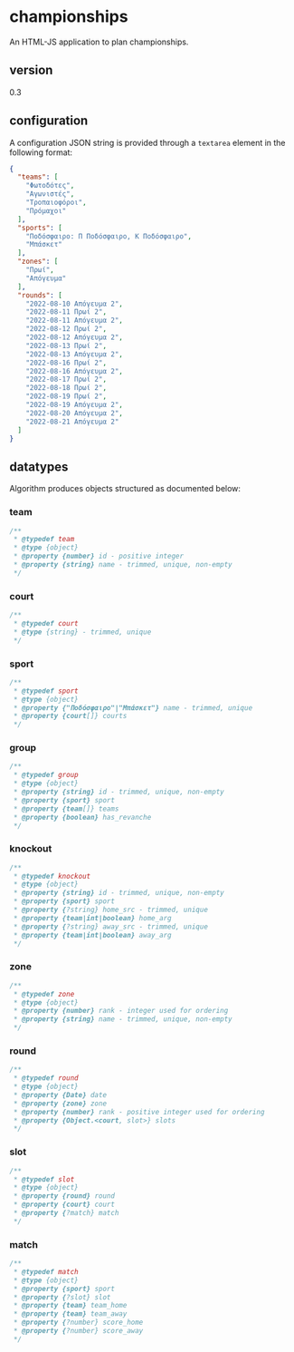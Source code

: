 # championships
An HTML-JS application to plan championships.

## version

0.3

## configuration

A configuration JSON string is provided through a `textarea` element in the following format:

```json
{
  "teams": [
    "Φωτοδότες",
    "Αγωνιστές",
    "Τροπαιοφόροι",
    "Πρόμαχοι"
  ],
  "sports": [
    "Ποδόσφαιρο: Π Ποδόσφαιρο, Κ Ποδόσφαιρο",
    "Μπάσκετ"
  ],
  "zones": [
    "Πρωί",
    "Απόγευμα"
  ],
  "rounds": [
    "2022-08-10 Απόγευμα 2",
    "2022-08-11 Πρωί 2",
    "2022-08-11 Απόγευμα 2",
    "2022-08-12 Πρωί 2",
    "2022-08-12 Απόγευμα 2",
    "2022-08-13 Πρωί 2",
    "2022-08-13 Απόγευμα 2",
    "2022-08-16 Πρωί 2",
    "2022-08-16 Απόγευμα 2",
    "2022-08-17 Πρωί 2",
    "2022-08-18 Πρωί 2",
    "2022-08-19 Πρωί 2",
    "2022-08-19 Απόγευμα 2",
    "2022-08-20 Απόγευμα 2",
    "2022-08-21 Απόγευμα 2"
  ]
}
```

## datatypes

Algorithm produces objects structured as documented below:

### team

```js
/**
 * @typedef team
 * @type {object}
 * @property {number} id - positive integer
 * @property {string} name - trimmed, unique, non-empty
 */
```

### court

```js
/**
 * @typedef court
 * @type {string} - trimmed, unique
 */
```

### sport

```js
/**
 * @typedef sport
 * @type {object}
 * @property {"Ποδόσφαιρο"|"Μπάσκετ"} name - trimmed, unique
 * @property {court[]} courts
 */
```

### group

```js
/**
 * @typedef group
 * @type {object}
 * @property {string} id - trimmed, unique, non-empty
 * @property {sport} sport
 * @property {team[]} teams
 * @property {boolean} has_revanche
 */
```

### knockout

```js
/**
 * @typedef knockout
 * @type {object}
 * @property {string} id - trimmed, unique, non-empty
 * @property {sport} sport
 * @property {?string} home_src - trimmed, unique
 * @property {team|int|boolean} home_arg
 * @property {?string} away_src - trimmed, unique
 * @property {team|int|boolean} away_arg
 */
```

### zone

```js
/**
 * @typedef zone
 * @type {object}
 * @property {number} rank - integer used for ordering
 * @property {string} name - trimmed, unique, non-empty
 */
```

### round

```js
/**
 * @typedef round
 * @type {object}
 * @property {Date} date
 * @property {zone} zone
 * @property {number} rank - positive integer used for ordering
 * @property {Object.<court, slot>} slots
 */
```

### slot

```js
/**
 * @typedef slot
 * @type {object}
 * @property {round} round
 * @property {court} court
 * @property {?match} match
 */
```

### match

```js
/**
 * @typedef match
 * @type {object}
 * @property {sport} sport
 * @property {?slot} slot
 * @property {team} team_home
 * @property {team} team_away
 * @property {?number} score_home
 * @property {?number} score_away
 */
```
